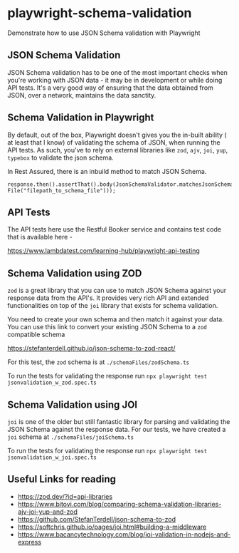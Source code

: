 # playwright-schema-validation
Demonstrate how to use JSON Schema validation with Playwright

## JSON Schema Validation

JSON Schema validation has to be one of the most important checks when you're working with JSON data - it may be in development or while doing API tests.
It's a very good way of ensuring that the data obtained from JSON, over a network, maintains the data sanctity.

## Schema Validation in Playwright

By default, out of the box, Playwright doesn't gives you the in-built ability ( at least that I know) of validating the schema of JSON, when running the 
API tests. As such, you've to rely on external libraries like `zod`, `ajv`, `joi`, `yup`, `typebox` to validate the json schema.

In Rest Assured, there is an inbuild method to match JSON Schema.

```
response.then().assertThat().body(JsonSchemaValidator.matchesJsonSchema(new File("filepath_to_schema_file")));
```

## API Tests

The API tests here use the Restful Booker service and contains test code that is available here - 

https://www.lambdatest.com/learning-hub/playwright-api-testing

## Schema Validation using ZOD

`zod` is a great library that you can use to match JSON Schema against your response data from the API's. 
It provides very rich API and extended functionalities on top of the `joi` library that exists for schema validation.

You need to create your own schema and then match it against your data. You can use this link to convert your existing JSON Schema to a `zod` compatible schema

https://stefanterdell.github.io/json-schema-to-zod-react/

For this test, the `zod` schema is at `./schemaFiles/zodSchema.ts`

To run the tests for validating the response run `npx playwright test jsonvalidation_w_zod.spec.ts`



## Schema Validation using JOI
`joi` is one of the older but still fantastic library for parsing and validating the JSON Schema against the response data.
For our tests, we have created a `joi` schema at `./schemaFiles/joiSchema.ts`

To run the tests for validating the response run `npx playwright test jsonvalidation_w_joi.spec.ts`


## Useful Links for reading
- https://zod.dev/?id=api-libraries
- https://www.bitovi.com/blog/comparing-schema-validation-libraries-ajv-joi-yup-and-zod
- https://github.com/StefanTerdell/json-schema-to-zod
- https://softchris.github.io/pages/joi.html#building-a-middleware
- https://www.bacancytechnology.com/blog/joi-validation-in-nodejs-and-express